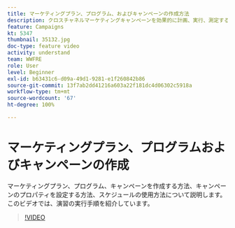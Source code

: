 ```yaml
---
title: マーケティングプラン、プログラム、およびキャンペーンの作成方法
description: クロスチャネルマーケティングキャンペーンを効果的に計画、実行、測定するのに役立つ、Adobe Campaign の主要概念を理解します。
feature: Campaigns
kt: 5347
thumbnail: 35132.jpg
doc-type: feature video
activity: understand
team: WWFRE
role: User
level: Beginner
exl-id: b63431c6-d09a-49d1-9281-e1f260842b86
source-git-commit: 13f7ab2dd41216a603a22f181dc4d06302c5918a
workflow-type: tm+mt
source-wordcount: '67'
ht-degree: 100%

---
```


# マーケティングプラン、プログラムおよびキャンペーンの作成

マーケティングプラン、プログラム、キャンペーンを作成する方法、キャンペーンのプロパティを設定する方法、スケジュールの使用方法について説明します。
このビデオでは、演習の実行手順を紹介しています。

>[!VIDEO](https://video.tv.adobe.com/v/35132?quality=12&learn=on)
